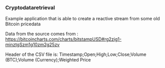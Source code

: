 ### Cryptodataretrieval

Example application that is able to create a reactive stream from some old Bitcoin pricedata


Data from the source comes from :
https://bitcoincharts.com/charts/bitstampUSD#rg2zig1-minztgSzm1g10zm2g25zv

Header of the CSV file is:
 Timestamp;Open;High;Low;Close;Volume (BTC);Volume (Currency);Weighted Price